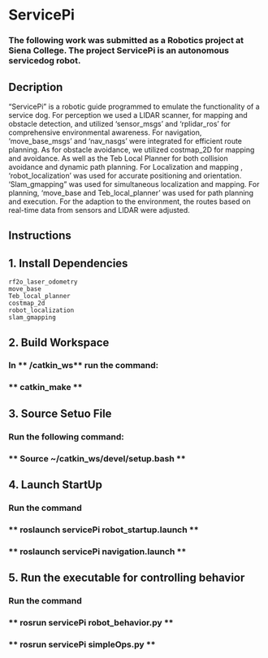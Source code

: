 # ServicePi
### The following work was submitted as a Robotics project at Siena College. The project ServicePi is an autonomous servicedog robot. 


## Decription
 “ServicePi” is a robotic guide programmed to emulate the functionality of a service dog. For perception we used a LIDAR scanner, for mapping and obstacle detection, and utilized ‘sensor_msgs’ and ‘rplidar_ros’ for comprehensive environmental awareness. For navigation, ‘move_base_msgs’ and ‘nav_nasgs’ were integrated for efficient route planning. As for obstacle avoidance, we utilized costmap_2D for mapping and avoidance. As well as the Teb Local Planner for both collision avoidance and dynamic path planning. For Localization and mapping , ‘robot_localization’ was used for accurate positioning and orientation. ‘Slam_gmapping” was used for simultaneous localization and mapping. For planning, ‘move_base and Teb_local_planner’ was used for path planning and execution. For the adaption to the environment, the routes based on real-time data from sensors and LIDAR were adjusted. 

## Instructions
## 1. Install Dependencies 
    rf2o_laser_odometry
    move_base
    Teb_local_planner
    costmap_2d
    robot_localization
    slam_gmapping
## 2. Build Workspace 
###     In ** /catkin_ws** run the command:
###        ** catkin_make **
## 3. Source Setuo File 
###     Run the following command: 
###         ** Source ~/catkin_ws/devel/setup.bash **
## 4. Launch StartUp 
### Run the command 
###     ** roslaunch servicePi robot_startup.launch **
###     ** roslaunch servicePi navigation.launch **
## 5.  Run the executable for controlling behavior 
### Run the command 
###     ** rosrun servicePi robot_behavior.py **
###     ** rosrun servicePi simpleOps.py **

